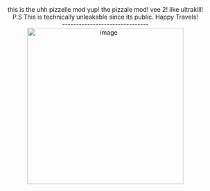 <div align="center">
  this is the uhh pizzelle mod
  yup!
  the pizzale mod!
  vee 2!
  like ultrakill!
</div>

<div align="center">
P.S This is technically unleakable since its public. Happy Travels!
</div>
<div align="center">
-------------------------------
</div>
<div align="center">
<img width="360" height="360" alt="image" src="https://github.com/user-attachments/assets/f026a3fb-b47c-4cb3-81cb-59e320658e04" />
</div>
